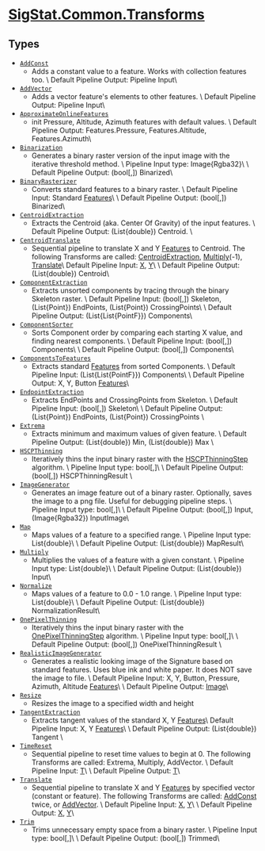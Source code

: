 # [SigStat.Common.Transforms](./README.md)

## Types

- [`AddConst`](./AddConst.md)
	- Adds a constant value to a feature. Works with collection features too.  \  Default Pipeline Output: Pipeline Input\
- [`AddVector`](./AddVector.md)
	- Adds a vector feature's elements to other features.  \  Default Pipeline Output: Pipeline Input\
- [`ApproximateOnlineFeatures`](./ApproximateOnlineFeatures.md)
	- init Pressure, Altitude, Azimuth features with default values.  \  Default Pipeline Output: Features.Pressure, Features.Altitude, Features.Azimuth\
- [`Binarization`](./Binarization.md)
	- Generates a binary raster version of the input image with the iterative threshold method.  \  Pipeline Input type: Image{Rgba32}\  \  Default Pipeline Output: (bool[,]) Binarized\
- [`BinaryRasterizer`](./BinaryRasterizer.md)
	- Converts standard features to a binary raster.  \  Default Pipeline Input: Standard [Features](https://github.com/hargitomi97/sigstat/blob/master/docs/md/SigStat/Common/Features.md)\  \  Default Pipeline Output: (bool[,]) Binarized\
- [`CentroidExtraction`](./CentroidExtraction.md)
	- Extracts the Centroid (aka. Center Of Gravity) of the input features.  \  Default Pipeline Output: (List{double}) Centroid. \
- [`CentroidTranslate`](./CentroidTranslate.md)
	- Sequential pipeline to translate X and Y [Features](https://github.com/hargitomi97/sigstat/blob/master/docs/md/SigStat/Common/Features.md) to Centroid.  The following Transforms are called: [CentroidExtraction](https://github.com/hargitomi97/sigstat/blob/master/docs/md/SigStat/Common/Transforms/CentroidExtraction.md), [Multiply](https://github.com/hargitomi97/sigstat/blob/master/docs/md/SigStat/Common/Transforms/Multiply.md)(-1), [Translate](https://github.com/hargitomi97/sigstat/blob/master/docs/md/SigStat/Common/Transforms/Translate.md)\  Default Pipeline Input: [X](https://github.com/hargitomi97/sigstat/blob/master/docs/md/SigStat/Common/Features.md), [Y](https://github.com/hargitomi97/sigstat/blob/master/docs/md/SigStat/Common/Features.md)\  \  Default Pipeline Output: (List{double}) Centroid\
- [`ComponentExtraction`](./ComponentExtraction.md)
	- Extracts unsorted components by tracing through the binary Skeleton raster.  \  Default Pipeline Input: (bool[,]) Skeleton, (List{Point}) EndPoints, (List{Point}) CrossingPoints\  \  Default Pipeline Output: (List{List{PointF}}) Components\
- [`ComponentSorter`](./ComponentSorter.md)
	- Sorts Component order by comparing each starting X value, and finding nearest components.  \  Default Pipeline Input: (bool[,]) Components\  \  Default Pipeline Output: (bool[,]) Components\
- [`ComponentsToFeatures`](./ComponentsToFeatures.md)
	- Extracts standard [Features](https://github.com/hargitomi97/sigstat/blob/master/docs/md/SigStat/Common/Features.md) from sorted Components.  \  Default Pipeline Input: (List{List{PointF}}) Components\  \  Default Pipeline Output: X, Y, Button [Features](https://github.com/hargitomi97/sigstat/blob/master/docs/md/SigStat/Common/Features.md)\
- [`EndpointExtraction`](./EndpointExtraction.md)
	- Extracts EndPoints and CrossingPoints from Skeleton.  \  Default Pipeline Input: (bool[,]) Skeleton\  \  Default Pipeline Output: (List{Point}) EndPoints, (List{Point}) CrossingPoints \
- [`Extrema`](./Extrema.md)
	- Extracts minimum and maximum values of given feature.  \  Default Pipeline Output: (List{double}) Min, (List{double}) Max \
- [`HSCPThinning`](./HSCPThinning.md)
	- Iteratively thins the input binary raster with the [HSCPThinningStep](https://github.com/hargitomi97/sigstat/blob/master/docs/md/SigStat/Common/Algorithms/HSCPThinningStep.md) algorithm.  \  Pipeline Input type: bool[,]\  \  Default Pipeline Output: (bool[,]) HSCPThinningResult \
- [`ImageGenerator`](./ImageGenerator.md)
	- Generates an image feature out of a binary raster.  Optionally, saves the image to a png file.  Useful for debugging pipeline steps.  \  Pipeline Input type: bool[,]\  \  Default Pipeline Output: (bool[,]) Input, (Image{Rgba32}) InputImage\
- [`Map`](./Map.md)
	- Maps values of a feature to a specified range.  \  Pipeline Input type: List{double}\  \  Default Pipeline Output: (List{double}) MapResult\
- [`Multiply`](./Multiply.md)
	- Multiplies the values of a feature with a given constant.  \  Pipeline Input type: List{double}\  \  Default Pipeline Output: (List{double}) Input\
- [`Normalize`](./Normalize.md)
	- Maps values of a feature to 0.0 - 1.0 range.  \  Pipeline Input type: List{double}\  \  Default Pipeline Output: (List{double}) NormalizationResult\
- [`OnePixelThinning`](./OnePixelThinning.md)
	- Iteratively thins the input binary raster with the [OnePixelThinningStep](https://github.com/hargitomi97/sigstat/blob/master/docs/md/SigStat/Common/Algorithms/OnePixelThinningStep.md) algorithm.  \  Pipeline Input type: bool[,]\  \  Default Pipeline Output: (bool[,]) OnePixelThinningResult \
- [`RealisticImageGenerator`](./RealisticImageGenerator.md)
	- Generates a realistic looking image of the Signature based on standard features. Uses blue ink and white paper. It does NOT save the image to file.  \  Default Pipeline Input: X, Y, Button, Pressure, Azimuth, Altitude [Features](https://github.com/hargitomi97/sigstat/blob/master/docs/md/SigStat/Common/Features.md)\  \  Default Pipeline Output: [Image](https://github.com/hargitomi97/sigstat/blob/master/docs/md/SigStat/Common/Features.md)\
- [`Resize`](./Resize.md)
	- Resizes the image to a specified width and height
- [`TangentExtraction`](./TangentExtraction.md)
	- Extracts tangent values of the standard X, Y [Features](https://github.com/hargitomi97/sigstat/blob/master/docs/md/SigStat/Common/Features.md)\  Default Pipeline Input: X, Y [Features](https://github.com/hargitomi97/sigstat/blob/master/docs/md/SigStat/Common/Features.md)\  \  Default Pipeline Output: (List{double})  Tangent \
- [`TimeReset`](./TimeReset.md)
	- Sequential pipeline to reset time values to begin at 0.  The following Transforms are called: Extrema, Multiply, AddVector.  \  Default Pipeline Input: [T](https://github.com/hargitomi97/sigstat/blob/master/docs/md/SigStat/Common/Features.md)\  \  Default Pipeline Output: [T](https://github.com/hargitomi97/sigstat/blob/master/docs/md/SigStat/Common/Features.md)\
- [`Translate`](./Translate.md)
	- Sequential pipeline to translate X and Y [Features](https://github.com/hargitomi97/sigstat/blob/master/docs/md/SigStat/Common/Features.md) by specified vector (constant or feature).  The following Transforms are called: [AddConst](https://github.com/hargitomi97/sigstat/blob/master/docs/md/SigStat/Common/Transforms/AddConst.md) twice, or [AddVector](https://github.com/hargitomi97/sigstat/blob/master/docs/md/SigStat/Common/Transforms/AddVector.md).  \  Default Pipeline Input: [X](https://github.com/hargitomi97/sigstat/blob/master/docs/md/SigStat/Common/Features.md), [Y](https://github.com/hargitomi97/sigstat/blob/master/docs/md/SigStat/Common/Features.md)\  \  Default Pipeline Output: [X](https://github.com/hargitomi97/sigstat/blob/master/docs/md/SigStat/Common/Features.md), [Y](https://github.com/hargitomi97/sigstat/blob/master/docs/md/SigStat/Common/Features.md)\
- [`Trim`](./Trim.md)
	- Trims unnecessary empty space from a binary raster.  \  Pipeline Input type: bool[,]\  \  Default Pipeline Output: (bool[,]) Trimmed\

